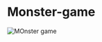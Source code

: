 # Monster-game
![MOnster game](https://user-images.githubusercontent.com/122992705/219146345-cd757f64-3b6b-42f7-a637-3400973e86a9.png)

